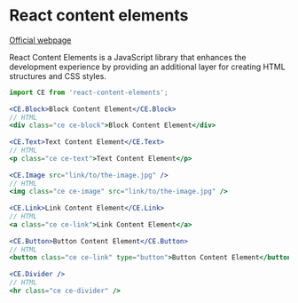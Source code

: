 # React content elements
[Official webpage](https://pkuznetsovdev.github.io/rce/)

React Content Elements is a JavaScript library that enhances the development experience by providing an additional layer for creating HTML structures and CSS styles.

```jsx
import CE from 'react-content-elements';
 
<CE.Block>Block Content Element</CE.Block>
// HTML
<div class="ce ce-block">Block Content Element</div>
 
<CE.Text>Text Content Element</CE.Text>
// HTML
<p class="ce ce-text">Text Content Element</p>
 
<CE.Image src="link/to/the-image.jpg" />
// HTML
<img class="ce ce-image" src="link/to/the-image.jpg" />
 
<CE.Link>Link Content Element</CE.Link>
// HTML
<a class="ce ce-link">Link Content Element</a>
 
<CE.Button>Button Content Element</CE.Button>
// HTML
<button class="ce ce-link" type="button">Button Content Element</button>
 
<CE.Divider />
// HTML
<hr class="ce ce-divider" />
```